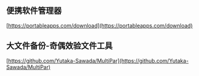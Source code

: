 ## 便携软件管理器 ##

[https://portableapps.com/download](https://portableapps.com/download)

## 大文件备份-奇偶效验文件工具 ##

[https://github.com/Yutaka-Sawada/MultiPar](https://github.com/Yutaka-Sawada/MultiPar)